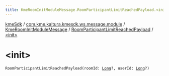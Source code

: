 ```yaml
---
title: KmeRoomInitModuleMessage.RoomParticipantLimitReachedPayload.<init> - kmeSdk
---
```


[kmeSdk](../../../index.html) / [com.kme.kaltura.kmesdk.ws.message.module](../../index.html) / [KmeRoomInitModuleMessage](../index.html) / [RoomParticipantLimitReachedPayload](index.html) / [&lt;init&gt;](./-init-.html)

# &lt;init&gt;

`RoomParticipantLimitReachedPayload(roomId: `[`Long`](https://kotlinlang.org/api/latest/jvm/stdlib/kotlin/-long/index.html)`?, userId: `[`Long`](https://kotlinlang.org/api/latest/jvm/stdlib/kotlin/-long/index.html)`?)`